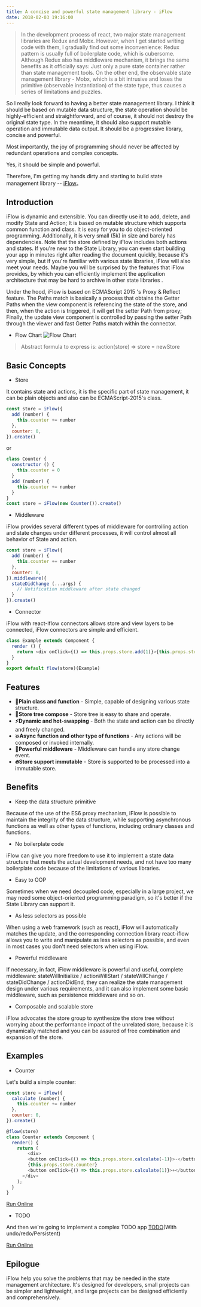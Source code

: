 ```yaml
---
title: A concise and powerful state management library - iFlow
date: 2018-02-03 19:16:00
---
```


> In the development process of react, two major state management libraries are Redux and Mobx. However, when I get started writing code with them, I gradually find out some inconvenience: Redux pattern is usually full of boilerplate code, which is cubersome. Although Redux also has middleware mechanism, it brings the same benefits as it officially says: Just only a pure state container rather than state management tools. On the other end, the observable state management library - Mobx, which is a bit intrusive and loses the primitive (observable instantiation) of the state type, thus causes a series of limitations and puzzles.

So I really look forward to having a better state management library. I think it should be based on mutable data structure, the state operation should be highly-efficient and straightforward, and of course, it should not destroy the original state type. In the meantime, it should also support mutable operation and immutable data output. It should be a progressive library, concise and powerful.

Most importantly, the joy of programming should never be affected by redundant operations and complex concepts.

Yes, it should be simple and powerful.

Therefore, I'm getting my hands dirty and starting to build state management library -- [iFlow](https://github.com/unadlib/iflow)。

## Introduction

iFlow is dynamic and extensible. You can directly use it to add, delete, and modify State and Action; It is based on mutable structure which supports common function and class. It is easy for you to do object-oriented programming. Additionally, it is very small (5k) in size and barely has dependencies. Note that the store defined by iFlow includes both actions and states. If you're new to the State Library, you can even start building your app in minutes right after reading the document quickly, because it's very simple, but if you're familiar with various state libraries, iFlow will also meet your needs. Maybe you will be surprised by the features that iFlow provides, by which you can efficiently implement the application architecture that may be hard to archive in other state libraries .

Under the hood, iFlow is based on ECMAScript 2015 's Proxy & Reflect feature. The Paths match is basically a process that obtains the Getter Paths when the view component is referencing the state of the store, and then, when the action is triggered, it will get the setter Path from proxy; Finally, the update view component is controlled by passing the setter Path through the viewer and fast Getter Paths match within the connector.

* Flow Chart
![Flow Chart](https://raw.githubusercontent.com/unadlib/iflow/master/assets/flowChart.png)

> Abstract formula to express is: action(store) => store = newStore

## Basic Concepts

* Store

It contains state and actions, it is the specific part of state management, it can be plain objects and also can be ECMAScript-2015's class.

```javascript
const store = iFlow({
  add (number) {
    this.counter += number
  },
  counter: 0,
}).create()
```

or

```javascript
class Counter {
  constructor () {
    this.counter = 0
  }
  add (number) {
    this.counter += number
  }
}
const store = iFlow(new Counter()).create()
```

* Middleware

iFlow provides several different types of middleware for controlling action and state changes under different processes, it will control almost all behavior of State and action.

```javascript
const store = iFlow({
  add (number) {
    this.counter += number
  },
  counter: 0,
}).middleware({
  stateDidChange (...args) {
    // Notification middleware after state changed
  }
}).create()
```

* Connector

iFlow with react-iflow connectors allows store and view layers to be connected, iFlow connectors are simple and efficient.

```javascript
class Example extends Component {
  render () {
    return <div onClick={() => this.props.store.add(1)}>{this.props.store.counter}</div>
  }
}
export default flow(store)(Example)
```

## Features
* **🎯Plain class and function** - Simple, capable of designing various state structure.
* **🏬Store tree compose** - Store tree is easy to share and operate.
* **⚡Dynamic and hot-swapping** - Both the state and action can be directly and freely changed.
* **💥Async function and other type of functions** - Any actions will be composed or invoked internally.
* **🚀Powerful middleware** - Middleware can handle any store change event.
* **🔥Store support immutable** - Store is supported to be processed into a immutable store.

## Benefits

* Keep the data structure primitive

Because of the use of the ES6 proxy mechanism, iFlow is possible to maintain the integrity of the data structure, while supporting asynchronous functions as well as other types of functions, including ordinary classes and functions.

* No boilerplate code

iFlow can give you more freedom to use it to implement a state data structure that meets the actual development needs, and not have too many boilerplate code because of the limitations of various libraries.

* Easy to OOP

Sometimes when we need decoupled code, especially in a large project, we may need some object-oriented programming paradigm, so it's better if the State Library can support it.

* As less selectors as possible

When using a web framework (such as react), iFlow will automatically matches the update, and the corresponding connection library react-iflow allows you to write and manipulate as less selectors as possible, and even in most cases you don't need selectors when using iFlow.

* Powerful middleware

If necessary, in fact, iFlow middleware is powerful and useful, complete middleware: stateWillInitialize / actionWillStart / stateWillChange / stateDidChange / actionDidEnd, they can realize the state management design under various requirements, and it can also implement some basic middleware, such as persistence middleware and so on.

* Composable and scalable store

iFlow advocates the store group to synthesize the store tree without worrying about the performance impact of the unrelated store, because it is dynamically matched and you can be assured of free combination and expansion of the store.

## Examples

* Counter

Let's build a simple counter:

```javascript
const store = iFlow({
  calculate (number) {
    this.counter += number
  },
  counter: 0,
}).create()

@flow(store)
class Counter extends Component {
  render() {
    return (
        <div>
        <button onClick={() => this.props.store.calculate(-1)}>-</button>
        {this.props.store.counter}
        <button onClick={() => this.props.store.calculate(1)}>+</button>
      </div>
    );
  }
}
```

[Run Online](https://jsfiddle.net/unadlib/03ukqj5L/)

* TODO

And then we're going to implement a complex TODO app [TODO](https://github.com/unadlib/iflow/tree/master/examples/todo)(With undo/redo/Persistent)

[Run Online](https://jsfiddle.net/unadlib/6wabhdqp/)

## Epilogue

iFlow help you solve the problems that may be needed in the state management architecture. It's designed for developers, small projects can be simpler and lightweight, and large projects can be designed efficiently and comprehensively.
